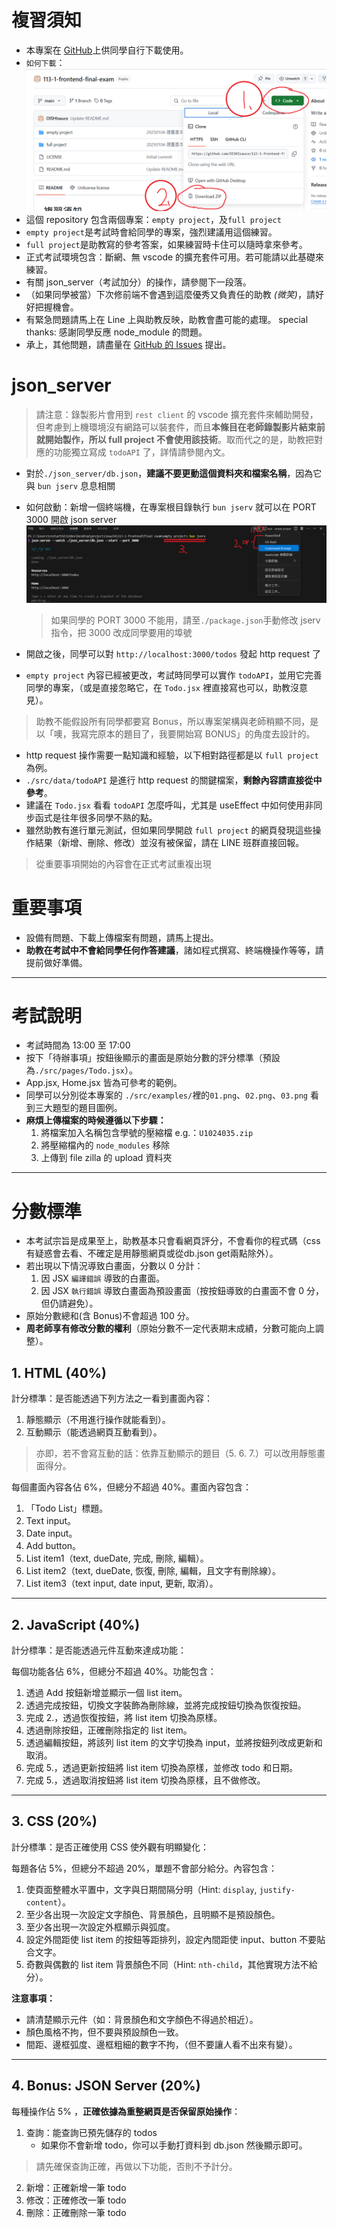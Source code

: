 # 複習須知

-   本專案在 [GitHub](https://github.com/OISHIsauce/113-1-frontend-final-exam.git)上供同學自行下載使用。
-   `如何下載`：![image not found](HowToDownloadFromGitHub.png "如何下載")
-   這個 repository 包含兩個專案：`empty project`，及`full project`
-   `empty project`是考試時會給同學的專案，強烈建議用這個練習。
-   `full project`是助教寫的參考答案，如果練習時卡住可以隨時拿來參考。
-   正式考試環境包含：斷網、無 vscode 的擴充套件可用。若可能請以此基礎來練習。
-   有關 json_server（考試加分）的操作，請參閱下一段落。
-   （如果同學被當）下次修前端不會遇到這麼優秀又負責任的助教 _(微笑)_，請好好把握機會。
-   有緊急問題請馬上在 Line 上與助教反映，助教會盡可能的處理。 special thanks: 感謝同學反應 node_module 的問題。
-   承上，其他問題，請盡量在 [GitHub 的 Issues](https://github.com/OISHIsauce/113-1-frontend-final-exam/issues) 提出。

# json_server

> 請注意：錄製影片會用到 `rest client` 的 vscode 擴充套件來輔助開發，但考慮到上機環境沒有網路可以裝套件，而且**本條目在老師錄製影片結束前就開始製作，所以 full project 不會使用該技術**。取而代之的是，助教把對應的功能獨立寫成 `todoAPI` 了，詳情請參閱內文。

-   對於`./json_server/db.json`，**建議不要更動這個資料夾和檔案名稱**，因為它與 `bun jserv` 息息相關
-   如何啟動：新增一個終端機，在專案根目錄執行 `bun jserv` 就可以在 PORT 3000 開啟 json server
    ![image not found](HowToOpenNewTerminal.png "如何新增終端機")

    > 如果同學的 PORT 3000 不能用，請至`./package.json`手動修改 jserv 指令，把 3000 改成同學要用的埠號

-   開啟之後，同學可以對 `http://localhost:3000/todos` 發起 http request 了
-   `empty project` 內容已經被更改，考試時同學可以實作 `todoAPI`，並用它完善同學的專案，（或是直接忽略它，在 `Todo.jsx` 裡直接寫也可以，助教沒意見）。

> 助教不能假設所有同學都要寫 Bonus，所以專案架構與老師稍顯不同，是以「噢，我寫完原本的題目了，我要開始寫 BONUS」的角度去設計的。

-   http request 操作需要一點知識和經驗，以下相對路徑都是以 `full project`為例。
-   `./src/data/todoAPI` 是進行 http request 的關鍵檔案，**剩餘內容請直接從中參考**。
-   建議在 `Todo.jsx` 看看 `todoAPI` 怎麼呼叫，尤其是 useEffect 中如何使用非同步函式是往年很多同學不熟的點。
-   雖然助教有進行單元測試，但如果同學開啟 `full project` 的網頁發現這些操作結果（新增、刪除、修改）並沒有被保留，請在 LINE 班群直接回報。

> 從重要事項開始的內容會在正式考試重複出現

# 重要事項

-   設備有問題、下載上傳檔案有問題，請馬上提出。
-   **助教在考試中不會給同學任何作答建議**，諸如程式撰寫、終端機操作等等，請提前做好準備。

---

# 考試說明

-   考試時間為 13:00 至 17:00
-   按下「待辦事項」按鈕後顯示的畫面是原始分數的評分標準（預設為`./src/pages/Todo.jsx`）。
-   App.jsx, Home.jsx 皆為可參考的範例。
-   同學可以分別從本專案的 `./src/examples/`裡的`01.png`、`02.png`、`03.png` 看到三大題型的題目圖例。
-   **麻煩上傳檔案的時候遵循以下步驟：**
    1. 將檔案加入名稱包含學號的壓縮檔 e.g.：`U1024035.zip`
    2. 將壓縮檔內的 `node_modules` 移除
    3. 上傳到 file zilla 的 upload 資料夾

---

# 分數標準

-   本考試宗旨是成果至上，助教基本只會看網頁評分，不會看你的程式碼（css 有疑惑會去看、不確定是用靜態網頁或從db.json get兩點除外）。
-   若出現以下情況導致白畫面，分數以 0 分計：
    1. 因 JSX `編譯錯誤` 導致的白畫面。
    2. 因 JSX `執行錯誤` 導致白畫面為預設畫面（按按鈕導致的白畫面不會 0 分，但仍請避免）。
-   原始分數總和(含 Bonus)不會超過 100 分。
-   **周老師享有修改分數的權利**（原始分數不一定代表期末成績，分數可能向上調整）。

## 1. HTML (40%)

計分標準：是否能透過下列方法之一看到畫面內容：

1. 靜態顯示（不用進行操作就能看到）。
2. 互動顯示（能透過網頁互動看到）。

> 亦即，若不會寫互動的話：依靠互動顯示的題目（5. 6. 7.）可以改用靜態畫面得分。

每個畫面內容各佔 6%，但總分不超過 40%。畫面內容包含：

1.  「Todo List」標題。
2.  Text input。
3.  Date input。
4.  Add button。
5.  List item1（text, dueDate, 完成, 刪除, 編輯）。
6.  List item2（text, dueDate, 恢復, 刪除, 編輯，且文字有刪除線）。
7.  List item3（text input, date input, 更新, 取消）。

---

## 2. JavaScript (40%)

計分標準：是否能透過元件互動來達成功能：

每個功能各佔 6%，但總分不超過 40%。功能包含：

1. 透過 Add 按鈕新增並顯示一個 list item。
2. 透過完成按鈕，切換文字裝飾為刪除線，並將完成按鈕切換為恢復按鈕。
3. 完成 2.，透過恢復按鈕，將 list item 切換為原樣。
4. 透過刪除按鈕，正確刪除指定的 list item。
5. 透過編輯按鈕，將該列 list item 的文字切換為 input，並將按鈕列改成更新和取消。
6. 完成 5.，透過更新按鈕將 list item 切換為原樣，並修改 todo 和日期。
7. 完成 5.，透過取消按鈕將 list item 切換為原樣，且不做修改。

---

## 3. CSS (20%)

計分標準：是否正確使用 CSS 使外觀有明顯變化：

每題各佔 5%，但總分不超過 20%，單題不會部分給分。內容包含：

1. 使頁面整體水平置中，文字與日期間隔分明（Hint: `display`, `justify-content`）。
2. 至少各出現一次設定文字顏色、背景顏色，且明顯不是預設顏色。
3. 至少各出現一次設定外框顯示與弧度。
4. 設定外間距使 list item 的按鈕等距排列，設定內間距使 input、button 不要貼合文字。
5. 奇數與偶數的 list item 背景顏色不同（Hint: `nth-child`，其他實現方法不給分）。

**注意事項：**

-   請清楚顯示元件（如：背景顏色和文字顏色不得過於相近）。
-   顏色風格不拘，但不要與預設顏色一致。
-   間距、邊框弧度、邊框粗細的數字不拘，（但不要讓人看不出來有變）。

---

## 4. Bonus: JSON Server (20%)

每種操作佔 5% ，**正確依據為重整網頁是否保留原始操作**：

1. 查詢：能查詢已預先儲存的 todos
    - 如果你不會新增 todo，你可以手動打資料到 db.json 然後顯示即可。

> 請先確保查詢正確，再做以下功能，否則不予計分。

2. 新增：正確新增一筆 todo
3. 修改：正確修改一筆 todo
4. 刪除：正確刪除一筆 todo
